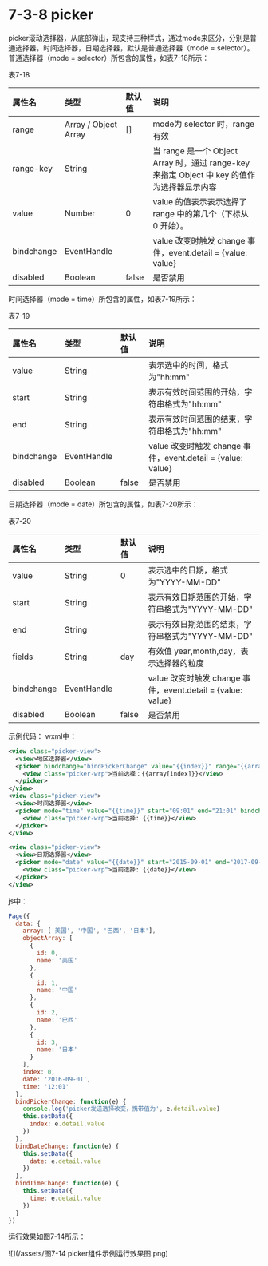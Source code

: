 # 7-3-8 picker

picker滚动选择器，从底部弹出，现支持三种样式，通过mode来区分，分别是普通选择器，时间选择器，日期选择器，默认是普通选择器（mode = selector）。  
普通选择器（mode = selector）所包含的属性，如表7-18所示：

表7-18

| 属性名 | 类型 | 默认值 | 说明 |
| :--- | :--- | :--- | :--- |
| range | Array / Object Array | \[\] | mode为 selector 时，range 有效 |
| range-key | String |  | 当 range 是一个 Object Array 时，通过 range-key 来指定 Object 中 key 的值作为选择器显示内容 |
| value | Number | 0 | value 的值表示表示选择了 range 中的第几个（下标从 0 开始）。 |
| bindchange | EventHandle |  | value 改变时触发 change 事件，event.detail = {value: value} |
| disabled | Boolean | false | 是否禁用 |

时间选择器（mode = time）所包含的属性，如表7-19所示：

表7-19

| 属性名 | 类型 | 默认值 | 说明 |
| :--- | :--- | :--- | :--- |
| value | String |  | 表示选中的时间，格式为"hh:mm" |
| start | String |  | 表示有效时间范围的开始，字符串格式为"hh:mm" |
| end | String |  | 表示有效时间范围的结束，字符串格式为"hh:mm" |
| bindchange | EventHandle |  | value 改变时触发 change 事件，event.detail = {value: value} |
| disabled | Boolean | false | 是否禁用 |

日期选择器（mode = date）所包含的属性，如表7-20所示：

表7-20

| 属性名 | 类型 | 默认值 | 说明 |
| :--- | :--- | :--- | :--- |
| value | String | 0 | 表示选中的日期，格式为"YYYY-MM-DD" |
| start | String |  | 表示有效日期范围的开始，字符串格式为"YYYY-MM-DD" |
| end | String |  | 表示有效日期范围的结束，字符串格式为"YYYY-MM-DD" |
| fields | String | day | 有效值 year,month,day，表示选择器的粒度 |
| bindchange | EventHandle |  | value 改变时触发 change 事件，event.detail = {value: value} |
| disabled | Boolean | false | 是否禁用 |


示例代码：
wxml中：
```xml
<view class="picker-view">
  <view>地区选择器</view>
  <picker bindchange="bindPickerChange" value="{{index}}" range="{{array}}">
    <view class="picker-wrp">当前选择：{{array[index]}}</view>
  </picker>
</view>
<view class="picker-view">
  <view>时间选择器</view>
  <picker mode="time" value="{{time}}" start="09:01" end="21:01" bindchange="bindTimeChange">
    <view class="picker-wrp">当前选择: {{time}}</view>
  </picker>
</view>

<view class="picker-view">
  <view>日期选择器</view>
  <picker mode="date" value="{{date}}" start="2015-09-01" end="2017-09-01" bindchange="bindDateChange">
    <view class="picker-wrp">当前选择: {{date}}</view>
  </picker>
</view>
```
js中：
```js
Page({
  data: {
    array: ['美国', '中国', '巴西', '日本'],
    objectArray: [
      {
        id: 0,
        name: '美国'
      },
      {
        id: 1,
        name: '中国'
      },
      {
        id: 2,
        name: '巴西'
      },
      {
        id: 3,
        name: '日本'
      }
    ],
    index: 0,
    date: '2016-09-01',
    time: '12:01'
  },
  bindPickerChange: function(e) {
    console.log('picker发送选择改变，携带值为', e.detail.value)
    this.setData({
      index: e.detail.value
    })
  },
  bindDateChange: function(e) {
    this.setData({
      date: e.detail.value
    })
  },
  bindTimeChange: function(e) {
    this.setData({
      time: e.detail.value
    })
  }
})
```

运行效果如图7-14所示：

![](/assets/图7-14 picker组件示例运行效果图.png)






